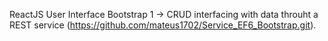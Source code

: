 ReactJS User Interface Bootstrap
	1 -> CRUD interfacing with data throuht a REST service (https://github.com/mateus1702/Service_EF6_Bootstrap.git). 
